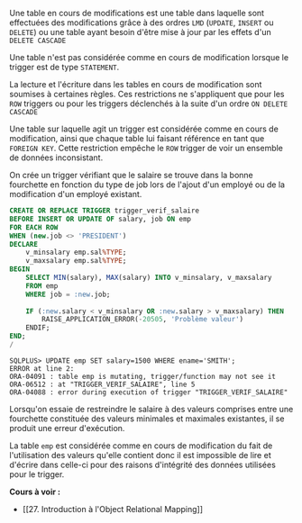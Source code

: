 
Une table en cours de modifications est une table dans laquelle sont effectuées des modifications grâce à des ordres `LMD` (`UPDATE`, `INSERT` ou `DELETE`) ou une table ayant besoin d'être mise à jour par les effets d'un `DELETE CASCADE`

Une table n'est pas considérée comme en cours de modification lorsque le trigger est de type `STATEMENT`.

La lecture et l'écriture dans les tables en cours de modification sont soumises à certaines règles. Ces restrictions ne s'appliquent que pour les `ROW` triggers ou pour les triggers déclenchés à la suite d'un ordre `ON DELETE CASCADE`

Une table sur laquelle agit un trigger est considérée comme en cours de modification, ainsi que chaque table lui faisant référence en tant que `FOREIGN KEY`. Cette restriction empêche le `ROW` trigger de voir un ensemble de données inconsistant.

On crée un trigger vérifiant que le salaire se trouve dans la bonne fourchette en fonction du type de job lors de l'ajout d'un employé ou de la modification d'un employé existant.

```SQL
CREATE OR REPLACE TRIGGER trigger_verif_salaire
BEFORE INSERT OR UPDATE OF salary, job ON emp
FOR EACH ROW
WHEN (new.job <> 'PRESIDENT')
DECLARE
	v_minsalary emp.sal%TYPE;
	v_maxsalary emp.sal%TYPE;
BEGIN
	SELECT MIN(salary), MAX(salary) INTO v_minsalary, v_maxsalary
	FROM emp 
	WHERE job = :new.job;
	
	IF (:new.salary < v_minsalary OR :new.salary > v_maxsalary) THEN
		RAISE_APPLICATION_ERROR(-20505, 'Problème valeur')
	ENDIF;
END;
/
```

```
SQLPLUS> UPDATE emp SET salary=1500 WHERE ename='SMITH';
ERROR at line 2:
ORA-04091 : table emp is mutating, trigger/function may not see it
ORA-06512 : at "TRIGGER_VERIF_SALAIRE", line 5
ORA-04088 : error during execution of trigger "TRIGGER_VERIF_SALAIRE"
``` 

Lorsqu'on essaie de restreindre le salaire à des valeurs comprises entre une fourchette constituée des valeurs minimales et maximales existantes, il se produit une erreur d'exécution.

La table `emp` est considérée comme en cours de modification du fait de l'utilisation des valeurs qu'elle contient donc il est impossible de lire et d'écrire dans celle-ci pour des raisons d'intégrité des données utilisées pour le trigger.

**Cours à voir :**
- [[27. Introduction à l'Object Relational Mapping]]